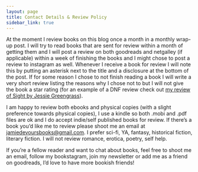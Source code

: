 ```yaml
---
layout: page
title: Contact Details & Review Policy
sidebar_link: true
---
```


At the moment I review books on this blog once a month in a monthly wrap-up post. I will try to read books that are sent for review within a month of getting them and I will post a review on both goodreads and netgalley (if applicable) within a week of finishing the books and I might chose to post a review to instagram as well. Whenever I receive a book for review I will note this by putting an asterisk next to the title and a disclosure at the bottom of the post. If for some reason I chose to not finish reading a book I will write a very short review listing the reasons why I chose not to but I will not give the book a star rating (for an example of a DNF review check out [my review of Sight by Jessie Greengrass](https://www.goodreads.com/review/show/2321060122?book_show_action=false&from_review_page=1)). 

I am happy to review both ebooks and physical copies (with a slight preference towards physical copies), I use a kindle so both .mobi and .pdf files are ok and I do accept indie/self published books for review. If there’s a book you’d like me to review please shoot me an email at jamiedevoursbooks@gmail.com. I prefer sci-fi, YA, fantasy, historical fiction, literary fiction. I will not review romance, erotica, poetry, self help. 

If you’re a fellow reader and want to chat about books, feel free to shoot me an email, follow my bookstagram, join my newsletter or add me as a friend on goodreads, I’d love to have more bookish friends!  
